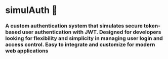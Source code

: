 # simulAuth 🔐


### A custom authentication system that simulates secure token-based user authentication with JWT. Designed for developers looking for flexibility and simplicity in managing user login and access control. Easy to integrate and customize for modern web applications
